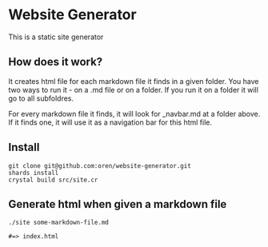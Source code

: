 # Website Generator
This is a static site generator

## How does it work?
It creates html file for each markdown file it finds in a given folder.
You have two ways to run it - on a .md file or on a folder. If you run it on a folder it will go to all subfoldres.

For every markdown file it finds, it will look for _navbar.md at a folder above. If it finds one, it will use it as a navigation bar for this html file.

## Install
```
git clone git@github.com:oren/website-generator.git
shards install
crystal build src/site.cr
```

## Generate html when given a markdown file
```
./site some-markdown-file.md

#=> index.html
```


